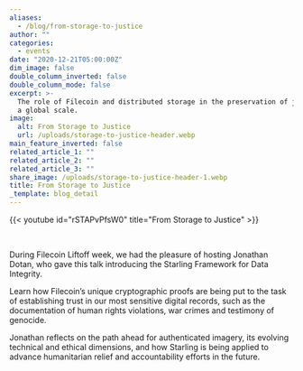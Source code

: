 ```yaml
---
aliases:
  - /blog/from-storage-to-justice
author: ""
categories:
  - events
date: "2020-12-21T05:00:00Z"
dim_image: false
double_column_inverted: false
double_column_mode: false
excerpt: >-
  The role of Filecoin and distributed storage in the preservation of justice on
  a global scale.
image:
  alt: From Storage to Justice
  url: /uploads/storage-to-justice-header.webp
main_feature_inverted: false
related_article_1: ""
related_article_2: ""
related_article_3: ""
share_image: /uploads/storage-to-justice-header-1.webp
title: From Storage to Justice
_template: blog_detail
---
```


{{< youtube id="rSTAPvPfsW0" title="From Storage to Justice" >}}

<br>

During Filecoin Liftoff week, we had the pleasure of hosting Jonathan Dotan, who gave this talk introducing the Starling Framework for Data Integrity.

Learn how Filecoin’s unique cryptographic proofs are being put to the task of establishing trust in our most sensitive digital records, such as the documentation of human rights violations, war crimes and testimony of genocide.

Jonathan reflects on the path ahead for authenticated imagery, its evolving technical and ethical dimensions, and how Starling is being applied to advance humanitarian relief and accountability efforts in the future.
